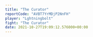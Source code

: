 ```yaml
---
title: "The Curator"
reportCode: "AVBT7YrMDjP2NnFH"
player: "Lghtningbolt"
fight: "The Curator"
date: 2021-10-27T19:09:12.576000+00:00
---
```

